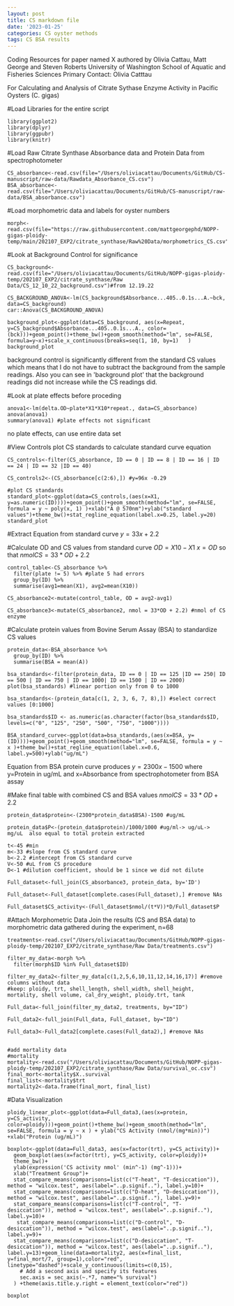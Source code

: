 ```yaml
---
layout: post
title: CS markdown file
date: '2023-01-25'
categories: CS oyster methods
tags: CS BSA results
---
```


Coding Resources for paper named X authored by Olivia Cattau, Matt George and Steven Roberts
University of Washington School of Aquatic and Fisheries Sciences
Primary Contact: Olivia Catttau

For Calculating and Analysis of Citrate Sythase Enzyme Activity in Pacific Oysters (C. gigas)

#Load Libraries for the entire script
```{r}
library(ggplot2)
library(dplyr)
library(ggpubr)
library(knitr)
```

#Load Raw Citrate Synthase Absorbance data and Protein Data from spectrophotometer 
```{r}
CS_absorbance<-read.csv(file="/Users/oliviacattau/Documents/GitHub/CS-manuscript/raw-data/Rawdata_Absorbance_CS.csv")
BSA_absorbance<-read.csv(file="/Users/oliviacattau/Documents/GitHub/CS-manuscript/raw-data/BSA_absorbance.csv")
```

#Load morphometric data and labels for oyster numbers
```{r}
morph<-read.csv(file="https://raw.githubusercontent.com/mattgeorgephd/NOPP-gigas-ploidy-temp/main/202107_EXP2/citrate_synthase/Raw%20Data/morphometrics_CS.csv")
```

#Look at Background Control for significance
```{r}
CS_background<-read.csv(file="/Users/oliviacattau/Documents/GitHub/NOPP-gigas-ploidy-temp/202107_EXP2/citrate_synthase/Raw Data/CS_12_10_22_background.csv")#from 12.19.22

CS_BACKGROUND_ANOVA<-lm(CS_background$Absorbance...405..0.1s...A.~bck, data=CS_background)
car::Anova(CS_BACKGROUND_ANOVA)  

background_plot<-ggplot(data=CS_background, aes(x=Repeat, y=CS_background$Absorbance...405..0.1s...A., color=(bck)))+geom_point()+theme_bw()+geom_smooth(method="lm", se=FALSE, formula=y~x)+scale_x_continuous(breaks=seq(1, 10, by=1)   ) 
background_plot
```
background control is significantly different from the standard CS values which means that I do not have to subtract the background from the sample readings. Also you can see in 'background plot' that the background readings did not increase while the CS readings did. 

#Look at plate effects before proceding
```{r}
anova1<-lm(delta.OD~plate*X1*X10*repeat., data=CS_absorbance)
anova(anova1)
summary(anova1) #plate effects not significant
```
no plate effects, can use entire data set

#View Controls
plot CS standards to calculate standard curve equation
```{r}
CS_controls<-filter(CS_absorbance, ID == 0 | ID == 8 | ID == 16 | ID == 24 | ID == 32 |ID == 40) 

CS_controls2<-(CS_absorbance[c(2:6),]) #y=96x -0.29

#plot CS standards
standard_plot<-ggplot(data=CS_controls,(aes(x=X1, y=as.numeric(ID))))+geom_point()+geom_smooth(method="lm", se=FALSE, formula = y ~ poly(x, 1) )+xlab("A @ 570nm")+ylab("standard values")+theme_bw()+stat_regline_equation(label.x=0.25, label.y=20)
standard_plot
```

#Extract Equation from standard curve
$y= 33x + 2.2$

#Calculate OD and CS values from standard curve
$OD=X10-X1$
$x=OD$ so that $nmol CS = 33*OD +2.2$
```{r}
control_table<-CS_absorbance %>% 
  filter(plate != 5) %>% #plate 5 had errors
  group_by(ID) %>%
  summarise(avg1=mean(X1), avg2=mean(X10)) 

CS_absorbance2<-mutate(control_table, OD = avg2-avg1)

CS_absorbance3<-mutate(CS_absorbance2, nmol = 33*OD + 2.2) #nmol of CS enzyme
```

#Calculate protein values from Bovine Serum Assay (BSA) to standardize CS values
```{r}
protein_data<-BSA_absorbance %>%
  group_by(ID) %>%
  summarise(BSA = mean(A))

bsa_standards<-filter(protein_data, ID == 0 | ID == 125 |ID == 250| ID == 500 | ID == 750 | ID == 1000| ID == 1500 | ID == 2000)
plot(bsa_standards) #linear portion only from 0 to 1000

bsa_standards<-(protein_data[c(1, 2, 3, 6, 7, 8),]) #select correct values [0:1000]

bsa_standards$ID <- as.numeric(as.character(factor(bsa_standards$ID, levels=c("0", "125", "250", "500", "750", "1000"))))

BSA_standard_curve<-ggplot(data=bsa_standards,(aes(x=BSA, y=(ID))))+geom_point()+geom_smooth(method="lm", se=FALSE, formula = y ~ x )+theme_bw()+stat_regline_equation(label.x=0.6, label.y=500)+ylab("ug/mL")
```
Equation from BSA protein curve produces $y=2300x-1500$ where y=Protein in ug/mL and x=Absorbance from spectrophotometer from BSA assay

#Make final table with combined CS and BSA values
$nmol CS = 33*OD +2.2$
```{r}
protein_data$protein<-(2300*protein_data$BSA)-1500 #ug/mL

protein_data$P<-(protein_data$protein)/1000/1000 #ug/ml-> ug/uL-> mg/uL  also equal to total protein extracted 

t<-45 #min
m<-33 #slope from CS standard curve
b<-2.2 #intercept from CS standard curve
V<-50 #uL from CS procedure 
D<-1 #dilution coefficient, should be 1 since we did not dilute

Full_dataset<-full_join(CS_absorbance3, protein_data, by='ID')

Full_dataset<-Full_dataset[complete.cases(Full_dataset),] #remove NAs

Full_dataset$CS_activity<-(Full_dataset$nmol/(t*V))*D/Full_dataset$P
```      

#Attach Morphometric Data
Join the results (CS and BSA data) to morphometric data gathered during the experiment,
n=68 
```{r}
treatments<-read.csv("/Users/oliviacattau/Documents/GitHub/NOPP-gigas-ploidy-temp/202107_EXP2/citrate_synthase/Raw Data/treatments.csv")

filter_my_data<-morph %>%
  filter(morph$ID %in% Full_dataset$ID)

filter_my_data2<-filter_my_data[c(1,2,5,6,10,11,12,14,16,17)] #remove columns without data
#keep: ploidy, trt, shell_length, shell_width, shell_height, mortality, shell volume, cal_dry_weight, ploidy.trt, tank

Full_data<-full_join(filter_my_data2, treatments, by="ID")

Full_data2<-full_join(Full_data, Full_dataset, by="ID")

Full_data3<-Full_data2[complete.cases(Full_data2),] #remove NAs


#add mortality data
#mortality
mortality<-read.csv("/Users/oliviacattau/Documents/GitHub/NOPP-gigas-ploidy-temp/202107_EXP2/citrate_synthase/Raw Data/survival_oc.csv")
final_mort<-mortality$X..survival
final_list<-mortality$trt
mortality2<-data.frame(final_mort, final_list)
```


#Data Visualization
```{r}
ploidy_linear_plot<-ggplot(data=Full_data3,(aes(x=protein, y=CS_activity, color=ploidy)))+geom_point()+theme_bw()+geom_smooth(method="lm", se=FALSE, formula = y ~ x ) + ylab("CS Activity (nmol/(mg*min))") +xlab("Protein (ug/mL)")

boxplot<-ggplot(data=Full_data3, aes(x=factor(trt), y=CS_activity))+
  geom_boxplot(aes(x=factor(trt), y=CS_activity, color=ploidy))+
  theme_bw()+
  ylab(expression('CS activity nmol' (min^-1) (mg^-1)))+
  xlab("Treatment Group")+ 
  stat_compare_means(comparisons=list(c("T-heat", "T-desiccation")), method = "wilcox.test", aes(label="..p.signif.."), label.y=10)+
  stat_compare_means(comparisons=list(c("D-heat", "D-desiccation")), method = "wilcox.test", aes(label="..p.signif.."), label.y=9)+
  stat_compare_means(comparisons=list(c("T-control", "T-desiccation")), method = "wilcox.test", aes(label="..p.signif.."), label.y=10)+
   stat_compare_means(comparisons=list(c("D-control", "D-desiccation")), method = "wilcox.test", aes(label="..p.signif.."), label.y=9)+
  stat_compare_means(comparisons=list(c("D-desiccation", "T-desiccation")), method = "wilcox.test", aes(label="..p.signif.."), label.y=13)+geom_line(data=mortality2, aes(x=final_list, y=final_mort/7, group=1),color="red", linetype="dashed")+scale_y_continuous(limits=c(0,15),
    # Add a second axis and specify its features
    sec.axis = sec_axis(~.*7, name="% survival")
  ) +theme(axis.title.y.right = element_text(color="red"))

boxplot
```
